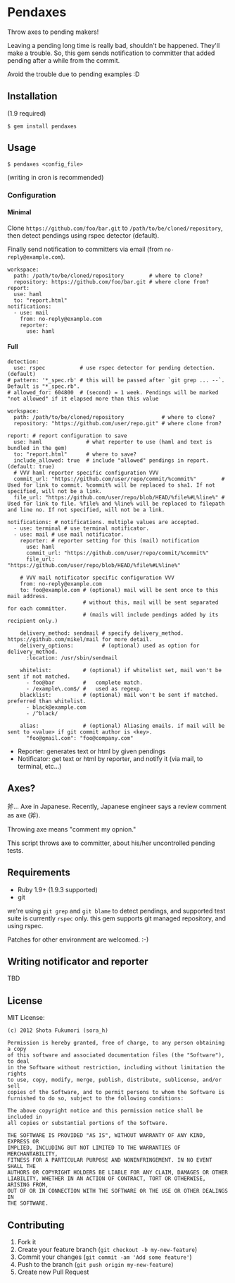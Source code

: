 # Pendaxes

Throw axes to pending makers!

Leaving a pending long time is really bad, shouldn't be happened. They'll make a trouble.
So, this gem sends notification to committer that added pending after a while from the commit.

Avoid the trouble due to pending examples :D

## Installation

(1.9 required)

    $ gem install pendaxes

## Usage

    $ pendaxes <config_file>

(writing in cron is recommended)

### Configuration

#### Minimal

Clone `https://github.com/foo/bar.git` to `/path/to/be/cloned/repository`, then detect pendings using rspec detector (default).

Finally send notification to committers via email (from `no-reply@example.com`).

    workspace:
      path: /path/to/be/cloned/repository        # where to clone?
      repository: https://github.com/foo/bar.git # where clone from?
    report:
      use: haml
      to: "report.html"
    notifications:
      - use: mail
        from: no-reply@example.com
        reporter:
          use: haml


#### Full

    detection:
      use: rspec           # use rspec detector for pending detection. (default)
    # pattern: '*_spec.rb' # this will be passed after `git grep ... --`. Default is "*_spec.rb".
    # allowed_for: 604800  # (second) = 1 week. Pendings will be marked "not allowed" if it elapsed more than this value

    workspace:
      path: /path/to/be/cloned/repository            # where to clone?
      repository: "https://github.com/user/repo.git" # where clone from?

    report: # report configuration to save
      use: haml              # what reporter to use (haml and text is bundled in the gem)
      to: "report.html"      # where to save?
      include_allowed: true  # include "allowed" pendings in report. (default: true)
      # VVV haml reporter specific configuration VVV
      commit_url: "https://github.com/user/repo/commit/%commit%"        # Used for link to commit. %commit% will be replaced to sha1. If not specified, will not be a link.
      file_url: "https://github.com/user/repo/blob/HEAD/%file%#L%line%" # Used for link to file. %file% and %line% will be replaced to filepath and line no. If not specified, will not be a link.

    notifications: # notifications. multiple values are accepted.
      - use: terminal # use terminal notificator.
      - use: mail # use mail notificator.
        reporter: # reporter setting for this (mail) notification
          use: haml
          commit_url: "https://github.com/user/repo/commit/%commit%"
          file_url: "https://github.com/user/repo/blob/HEAD/%file%#L%line%"

        # VVV mail notificator specific configuration VVV
        from: no-reply@example.com
        to: foo@example.com # (optional) mail will be sent once to this mail address.
                            # without this, mail will be sent separated for each committer.
                            # (mails will include pendings added by its recipient only.)

        delivery_method: sendmail # specify delivery_method. https://github.com/mikel/mail for more detail.
        delivery_options:         # (optional) used as option for delivery_method.
          :location: /usr/sbin/sendmail

        whitelist:          # (optional) if whitelist set, mail won't be sent if not matched.
          - foo@bar         #   complete match.
          - /example\.com$/ #   used as regexp.
        blacklist:          # (optional) mail won't be sent if matched. preferred than whitelist.
          - black@example.com
          - /^black/

        alias:              # (optional) Aliasing emails. if mail will be sent to <value> if git commit author is <key>.
          "foo@gmail.com": "foo@company.com"


* Reporter: generates text or html by given pendings
* Notificator: get text or html by reporter, and notify it (via mail, to terminal, etc...)

## Axes?

斧... Axe in Japanese. Recently, Japanese engineer says a review comment as axe (斧).

Throwing axe means "comment my opnion."

This script throws axe to committer, about his/her uncontrolled pending tests.

## Requirements

* Ruby 1.9+ (1.9.3 supported)
* git

we're using `git grep` and `git blame` to detect pendings, and supported test suite is currently `rspec` only.
this gem supports git managed repository, and using rspec.

Patches for other environment are welcomed. :-)

## Writing notificator and reporter

TBD

## License

MIT License:

    (c) 2012 Shota Fukumori (sora_h)

    Permission is hereby granted, free of charge, to any person obtaining a copy
    of this software and associated documentation files (the "Software"), to deal
    in the Software without restriction, including without limitation the rights
    to use, copy, modify, merge, publish, distribute, sublicense, and/or sell
    copies of the Software, and to permit persons to whom the Software is
    furnished to do so, subject to the following conditions:

    The above copyright notice and this permission notice shall be included in
    all copies or substantial portions of the Software.

    THE SOFTWARE IS PROVIDED "AS IS", WITHOUT WARRANTY OF ANY KIND, EXPRESS OR
    IMPLIED, INCLUDING BUT NOT LIMITED TO THE WARRANTIES OF MERCHANTABILITY,
    FITNESS FOR A PARTICULAR PURPOSE AND NONINFRINGEMENT. IN NO EVENT SHALL THE
    AUTHORS OR COPYRIGHT HOLDERS BE LIABLE FOR ANY CLAIM, DAMAGES OR OTHER
    LIABILITY, WHETHER IN AN ACTION OF CONTRACT, TORT OR OTHERWISE, ARISING FROM,
    OUT OF OR IN CONNECTION WITH THE SOFTWARE OR THE USE OR OTHER DEALINGS IN
    THE SOFTWARE.

## Contributing

1. Fork it
2. Create your feature branch (`git checkout -b my-new-feature`)
3. Commit your changes (`git commit -am 'Add some feature'`)
4. Push to the branch (`git push origin my-new-feature`)
5. Create new Pull Request


